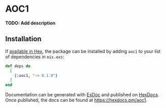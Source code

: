 # AOC1

**TODO: Add description**

## Installation

If [available in Hex](https://hex.pm/docs/publish), the package can be installed
by adding `aoc1` to your list of dependencies in `mix.exs`:

```elixir
def deps do
  [
    {:aoc1, "~> 0.1.0"}
  ]
end
```

Documentation can be generated with [ExDoc](https://github.com/elixir-lang/ex_doc)
and published on [HexDocs](https://hexdocs.pm). Once published, the docs can
be found at <https://hexdocs.pm/aoc1>.

